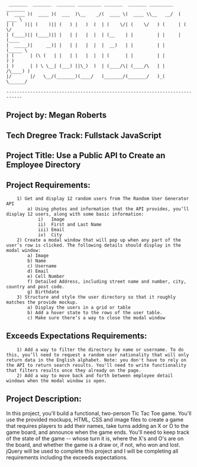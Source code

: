 ```
 _______  _______  _______ _________ _______  _______ _________   _______ 
(  ____ )(  ____ )(  ___  )\__    _/(  ____ \(  ____ \\__   __/  (  ____ \
| (    )|| (    )|| (   ) |   )  (  | (    \/| (    \/   ) (     | (    \/
| (____)|| (____)|| |   | |   |  |  | (__    | |         | |     | (____  
|  _____)|     __)| |   | |   |  |  |  __)   | |         | |     (_____ \ 
| (      | (\ (   | |   | |   |  |  | (      | |         | |           ) )
| )      | ) \ \__| (___) ||\_)  )  | (____/\| (____/\   | |     /\____) )
|/       |/   \__/(_______)(____/   (_______/(_______/   )_(     \______/ 
                                                                                   
----------------------------------------------------------------------------
```

## Project by: Megan Roberts
## Tech Dregree Track: Fullstack JavaScript
## Project Title: Use a Public API to Create an Employee Directory
## Project Requirements:
```
    1) Get and display 12 random users from The Random User Generator API
        a) Using photos and information that the API provides, you’ll display 12 users, along with some basic information:
            i)   Image
            ii)  First and Last Name
            iii) Email
            iv)  City
    2) Create a modal window that will pop up when any part of the user’s row is clicked. The following details should display in the modal window:
        a) Image
        b) Name
        c) Username
        d) Email
        e) Cell Number
        f) Detailed Address, including street name and number, city, country and post code.
        g) Birthdate
    3) Structure and style the user directory so that it roughly matches the provide mockup.
        a) Display the users in a grid or table
        b) Add a hover state to the rows of the user table.
        c) Make sure there’s a way to close the modal window
```
## Exceeds Expectations Requirements:
```
    1) Add a way to filter the directory by name or username. To do this, you’ll need to request a random user nationality that will only return data in the English alphabet. Note: you don't have to rely on the API to return search results. You'll need to write functionality that filters results once they already on the page.
    2) Add a way to move back and forth between employee detail windows when the modal window is open.
```
## Project Description:
In this project, you'll build a functional, two-person Tic Tac Toe game. You'll use the provided mockups, HTML, CSS and image files to create a game that requires players to add their names, take turns adding an X or O to the game board, and announce when the game ends. You'll need to keep track of the state of the game -- whose turn it is, where the X's and O's are on the board, and whether the game is a draw or, if not, who won and lost.
jQuery will be used to complete this project and I will be completing all requirements including the exceeds expectations.


